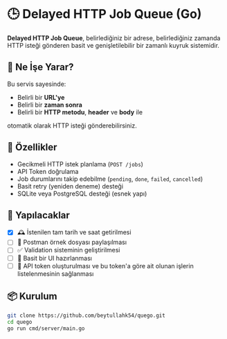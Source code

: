 # 🕒 Delayed HTTP Job Queue (Go)

**Delayed HTTP Job Queue**, belirlediğiniz bir adrese, belirlediğiniz zamanda HTTP isteği gönderen basit ve genişletilebilir bir zamanlı kuyruk sistemidir.

## 🚀 Ne İşe Yarar?

Bu servis sayesinde:

- Belirli bir **URL'ye**
- Belirli bir **zaman sonra**
- Belirli bir **HTTP metodu**, **header** ve **body** ile

otomatik olarak HTTP isteği gönderebilirsiniz.

## 🔧 Özellikler

- Gecikmeli HTTP istek planlama (`POST /jobs`)
- API Token doğrulama
- Job durumlarını takip edebilme (`pending`, `done`, `failed`, `cancelled`)
- Basit retry (yeniden deneme) desteği
- SQLite veya PostgreSQL desteği (esnek yapı)

## 📝 Yapılacaklar

- [X] 🕰️ İstenilen tam tarih ve saat getirilmesi
- [ ] 📡 Postman örnek dosyası paylaşılması
- [ ] ✅ Validation sisteminin geliştirilmesi
- [ ] 🎨 Basit bir UI hazırlanması
- [ ] 🔑 API token oluşturulması ve bu token'a göre ait olunan işlerin listelenmesinin sağlanması

## 📦 Kurulum

```bash
git clone https://github.com/beytullahk54/quego.git
cd quego
go run cmd/server/main.go
```
